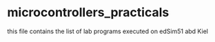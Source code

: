 # microcontrollers_practicals
this file contains the list of lab programs executed on edSim51 abd Kiel 
